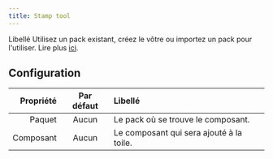 ```yaml
---
title: Stamp tool
---
```


Libellé
Utilisez un pack existant, créez le vôtre ou importez un pack pour l'utiliser.
Lire plus [ici](../../pack).

## Configuration

| Propriété | Par défaut | Libellé                                                  |
| --------: | :--------: | :------------------------------------------------------- |
|    Paquet |    Aucun   | Le pack où se trouve le composant.       |
| Composant |    Aucun   | Le composant qui sera ajouté à la toile. |

